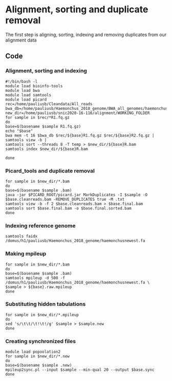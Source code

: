 # Alignment, sorting and duplicate removal
The first step is aligning, sorting, indexing and removing duplicates from our alignment data
## Code
### Alignment, sorting and indexing
``` shell
#!/bin/bash -l
module load bioinfo-tools
module load bwa
module load samtools
module load picard
rec=/home/pauliusb/Cleandata/All_reads
bwa_db=/home/pauliusb/Haemonchus_2018_genome/BWA_all_genomes/haemonchus_cc
new_dir=/home/pauliusb/snic2020-16-116/alignment/WORKING_FOLDER
for sample in $rec/*R1.fq.gz
do
base=$(basename $sample R1.fq.gz)
echo "$base"
bwa mem -t 16 $bwa_db $rec/${base}R1.fq.gz $rec/${base}R2.fq.gz |
samtools view -b |
samtools sort --threads 8 -T temp > $new_dir/${base}R.bam
samtools index $new_dir/${base}R.bam

done
```
### Picard_tools and duplicate removal
```shell
for sample in $new_dir/*.bam
do
base=$(basename $sample .bam)
java -jar $PICARD_ROOT/picard.jar MarkDuplicates -I $sample -O $base.cleanreads.bam -REMOVE_DUPLICATES true -M .txt
samtools view -b -f 2 $base.cleanreads.bam > $base.final.bam
samtools sort $base.final.bam -o $base.final.sorted.bam
done
```
### Indexing reference genome
``` shell
samtools faidx /domus/h1/pauliusb/Haemonchus_2018_genome/haemonchusnewest.fa
```
### Making mpileup
``` shell
for sample in $new_dir/*.bam
do
base=$(basename $sample .bam)
samtools mpileup -d 500 -f /domus/h1/pauliusb/Haemonchus_2018_genome/haemonchusnewest.fa \
$sample > ${base}.raw.mpileup
done
```
### Substituting hidden tabulations
``` shell
for sample in $new_dir/*.mpileup
do
sed 's/\t\t/\t!\t!/g' $sample > $sample.new
done
```
### Creating synchronized files
``` shell
module load popoolation2
for sample in $new_dir/*.new
do
base=$(basename $sample .new)
mpileup2sync.pl --input $sample --min-qual 20 --output $base.sync
done
```

